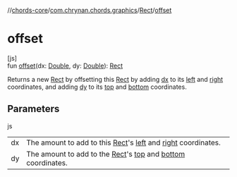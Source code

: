 //[chords-core](../../../index.md)/[com.chrynan.chords.graphics](../index.md)/[Rect](index.md)/[offset](offset.md)

# offset

[js]\
fun [offset](offset.md)(dx: [Double](https://kotlinlang.org/api/latest/jvm/stdlib/kotlin/-double/index.html), dy: [Double](https://kotlinlang.org/api/latest/jvm/stdlib/kotlin/-double/index.html)): [Rect](index.md)

Returns a new [Rect](index.md) by offsetting this [Rect](index.md) by adding [dx](offset.md) to its [left](left.md) and [right](right.md) coordinates, and adding [dy](offset.md) to its [top](top.md) and [bottom](bottom.md) coordinates.

## Parameters

js

| | |
|---|---|
| dx | The amount to add to this [Rect](index.md)'s [left](left.md) and [right](right.md) coordinates. |
| dy | The amount to add to the [Rect](index.md)'s [top](top.md) and [bottom](bottom.md) coordinates. |
